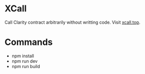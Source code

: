 # XCall
Call Clarity contract arbitrarily without writting code.
Visit [xcall.top](https://xcall.top).


# Commands
* npm install
* npm run dev
* npm run build
